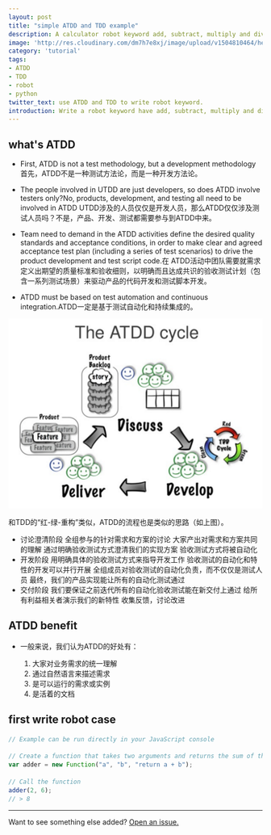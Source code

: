 ```yaml
---
layout: post
title: "simple ATDD and TDD example"
description: A calculator robot keyword add, subtract, multiply and divide difficult? This article is how how to use ATDD and TDD to finishi this task.
image: 'http://res.cloudinary.com/dm7h7e8xj/image/upload/v1504810464/hello-world-vue_ibatoy.jpg'
category: 'tutorial'
tags:
- ATDD
- TDD
- robot
- python
twitter_text: use ATDD and TDD to write robot keyword.
introduction: Write a robot keyword have add, subtract, multiply and divide is entry-level programming, is also suitable for used this as a ATDD and TDD demonstration, perhaps more simpler more easier to understand, but the task is really so simple? May we take things too simple, we are programmers, we should be more professional
---
```



## what's ATDD

- First, ATDD is not a test methodology, but a development methodology
首先，ATDD不是一种测试方法论，而是一种开发方法论。

- The people involved in UTDD are just developers, so does ATDD involve testers only?No, products, development, and testing all need to be involved in ATDD
UTDD涉及的人员仅仅是开发人员，那么ATDD仅仅涉及测试人员吗？不是，产品、开发、测试都需要参与到ATDD中来。

- Team need to demand in the ATDD activities define the desired quality standards and acceptance conditions, in order to make clear and agreed acceptance test plan (including a series of test scenarios) to drive the product development and test script code.在
ATDD活动中团队需要就需求定义出期望的质量标准和验收细则，以明确而且达成共识的验收测试计划（包含一系列测试场景）来驱动产品的代码开发和测试脚本开发。

- ATDD must be based on test automation and continuous integration.ATDD一定是基于测试自动化和持续集成的。

![ATDD CYCLE](https://raw.githubusercontent.com/wangliyao518/blog/gh-pages/assets/img/ATDD_CYCLEpng.png)

和TDD的“红-绿-重构”类似，ATDD的流程也是类似的思路（如上图）。
- 讨论澄清阶段
    全组参与的针对需求和方案的讨论
    大家产出对需求和方案共同的理解
    通过明确验收测试方式澄清我们的实现方案
    验收测试方式将被自动化
- 开发阶段
    用明确具体的验收测试方式来指导开发工作
    验收测试的自动化和特性的开发可以并行开展
    全组成员对验收测试的自动化负责，而不仅仅是测试人员
    最终，我们的产品实现能让所有的自动化测试通过
- 交付阶段
    我们要保证之前迭代所有的自动化验收测试能在新交付上通过
    给所有利益相关者演示我们的新特性
    收集反馈，讨论改进


## ATDD benefit
- 一般来说，我们认为ATDD的好处有：

    1. 大家对业务需求的统一理解
    2. 通过自然语言来描述需求
    3. 是可以运行的需求或实例
    4. 是活着的文档



## first write robot case


```js
// Example can be run directly in your JavaScript console

// Create a function that takes two arguments and returns the sum of those arguments
var adder = new Function("a", "b", "return a + b");

// Call the function
adder(2, 6);
// > 8
```





-----

Want to see something else added? <a href="https://github.com/wangliyao518/blog/issues/new">Open an issue.</a>
